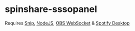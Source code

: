 # spinshare-sssopanel
 
Requires [Snip](https://github.com/dlrudie/Snip), [NodeJS](https://nodejs.org/), [OBS WebSocket](https://github.com/obsproject/obs-websocket/releases/tag/4.9.1) & [Spotify Desktop](https://www.spotify.com/us/download/windows/)
